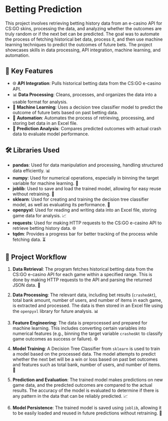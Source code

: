 # Betting Prediction

This project involves retrieving betting history data from an e-casino API for CS:GO skins, processing the data, and analyzing whether the outcomes are truly random or if the next bet can be predicted. The goal was to automate the process of fetching historical bet data, process it, and then use machine learning techniques to predict the outcomes of future bets. The project showcases skills in data processing, API integration, machine learning, and automation.

## 🚀 Key Features

- 🌐 **API Integration**: Pulls historical betting data from the CS:GO e-casino API.
- 📊 **Data Processing**: Cleans, processes, and organizes the data into a usable format for analysis.
- 🤖 **Machine Learning**: Uses a decision tree classifier model to predict the outcome of future bets based on past betting data.
- 🔄 **Automation**: Automates the process of retrieving, processing, and storing bet data in an Excel file.
- 🎯 **Prediction Analysis**: Compares predicted outcomes with actual crash data to evaluate model performance.

## 🛠 Libraries Used

- **pandas**: Used for data manipulation and processing, handling structured data efficiently. 📊
- **numpy**: Used for numerical operations, especially in binning the target variable for machine learning. 🔢
- **joblib**: Used to save and load the trained model, allowing for easy reuse without retraining. 💾
- **sklearn**: Used for creating and training the decision tree classifier model, as well as evaluating its performance. 🤖
- **openpyxl**: Used for reading and writing data into an Excel file, storing game data for analysis. 📈
- **requests**: Used for making HTTP requests to the CS:GO e-casino API to retrieve betting history data. 🌐
- **tqdm**: Provides a progress bar for better tracking of the process while fetching data. ⏳

## 📜 Project Workflow

1. **Data Retrieval**: The program fetches historical betting data from the CS:GO e-casino API for each game within a specified range. This is done by making HTTP requests to the API and parsing the returned JSON data. 🔄

2. **Data Processing**: The relevant data, including bet results (`crashedAt`), total bank amount, number of users, and number of items in each game, is extracted and processed. The data is then stored in an Excel file using the `openpyxl` library for future analysis. 📊

3. **Feature Engineering**: The data is preprocessed and prepared for machine learning. This includes converting certain variables into numerical features (e.g., binning the target variable `crashedAt` to classify game outcomes as success or failure). ⚙️

4. **Model Training**: A Decision Tree Classifier from `sklearn` is used to train a model based on the processed data. The model attempts to predict whether the next bet will be a win or loss based on past bet outcomes and features such as total bank, number of users, and number of items. 🤖

5. **Prediction and Evaluation**: The trained model makes predictions on new game data, and the predicted outcomes are compared to the actual results. The accuracy of the model is evaluated to determine if there is any pattern in the data that can be reliably predicted. 📈

6. **Model Persistence**: The trained model is saved using `joblib`, allowing it to be easily loaded and reused in future predictions without retraining. 💾
